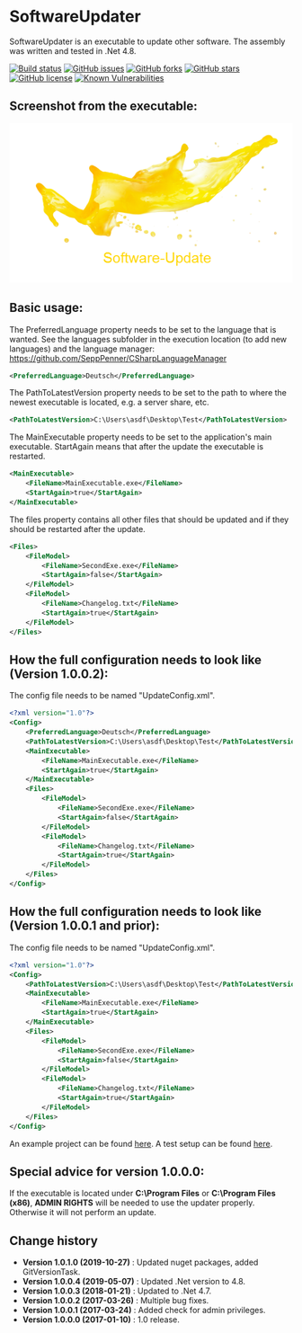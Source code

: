 SoftwareUpdater
====================================

SoftwareUpdater is an executable to update other software.
The assembly was written and tested in .Net 4.8.

[![Build status](https://ci.appveyor.com/api/projects/status/vgx29eqgt9ply7b7?svg=true)](https://ci.appveyor.com/project/SeppPenner/softwareupdater)
[![GitHub issues](https://img.shields.io/github/issues/SeppPenner/SoftwareUpdater.svg)](https://github.com/SeppPenner/SoftwareUpdater/issues)
[![GitHub forks](https://img.shields.io/github/forks/SeppPenner/SoftwareUpdater.svg)](https://github.com/SeppPenner/SoftwareUpdater/network)
[![GitHub stars](https://img.shields.io/github/stars/SeppPenner/SoftwareUpdater.svg)](https://github.com/SeppPenner/SoftwareUpdater/stargazers)
[![GitHub license](https://img.shields.io/badge/license-AGPL-blue.svg)](https://raw.githubusercontent.com/SeppPenner/SoftwareUpdater/master/License.txt)
[![Known Vulnerabilities](https://snyk.io/test/github/SeppPenner/SoftwareUpdater/badge.svg)](https://snyk.io/test/github/SeppPenner/SoftwareUpdater)

## Screenshot from the executable:
![Screenshot from the executable](https://github.com/SeppPenner/SoftwareUpdater/blob/master/Screenshot.png "Screenshot from the executable")

## Basic usage:
The PreferredLanguage property needs to be set to the language that is wanted.
See the languages subfolder in the execution location (to add new languages)
and the language manager: https://github.com/SeppPenner/CSharpLanguageManager
```xml
<PreferredLanguage>Deutsch</PreferredLanguage>
```

The PathToLatestVersion property needs to be set to the path to where
the newest executable is located, e.g. a server share, etc.
```xml
<PathToLatestVersion>C:\Users\asdf\Desktop\Test</PathToLatestVersion>
```

The MainExecutable property needs to be set to the application's main
executable. StartAgain means that after the update the executable is
restarted.
```xml
<MainExecutable>
	<FileName>MainExecutable.exe</FileName>
	<StartAgain>true</StartAgain>
</MainExecutable>
```

The files property contains all other files that should be updated and
if they should be restarted after the update.
```xml
<Files>
	<FileModel>
		<FileName>SecondExe.exe</FileName>
		<StartAgain>false</StartAgain>
	</FileModel>
	<FileModel>
		<FileName>Changelog.txt</FileName>
		<StartAgain>true</StartAgain>
	</FileModel>
</Files>
```

## How the full configuration needs to look like (Version 1.0.0.2):
The config file needs to be named "UpdateConfig.xml".
```xml
<?xml version="1.0"?>
<Config>
	<PreferredLanguage>Deutsch</PreferredLanguage>
	<PathToLatestVersion>C:\Users\asdf\Desktop\Test</PathToLatestVersion>
	<MainExecutable>
		<FileName>MainExecutable.exe</FileName>
		<StartAgain>true</StartAgain>
	</MainExecutable>
	<Files>
		<FileModel>
			<FileName>SecondExe.exe</FileName>
			<StartAgain>false</StartAgain>
		</FileModel>
		<FileModel>
			<FileName>Changelog.txt</FileName>
			<StartAgain>true</StartAgain>
		</FileModel>
	</Files>
</Config>
```
## How the full configuration needs to look like (Version 1.0.0.1 and prior):
The config file needs to be named "UpdateConfig.xml".
```xml
<?xml version="1.0"?>
<Config>
	<PathToLatestVersion>C:\Users\asdf\Desktop\Test</PathToLatestVersion>
	<MainExecutable>
		<FileName>MainExecutable.exe</FileName>
		<StartAgain>true</StartAgain>
	</MainExecutable>
	<Files>
		<FileModel>
			<FileName>SecondExe.exe</FileName>
			<StartAgain>false</StartAgain>
		</FileModel>
		<FileModel>
			<FileName>Changelog.txt</FileName>
			<StartAgain>true</StartAgain>
		</FileModel>
	</Files>
</Config>
```

An example project can be found [here](https://github.com/SeppPenner/SoftwareUpdater/tree/master/Sourcecode).
A test setup can be found [here](https://github.com/SeppPenner/SoftwareUpdater/tree/master/Testsetup).

## Special advice for version 1.0.0.0:
If the executable is located under **C:\Program Files** or **C:\Program Files (x86)**, **ADMIN RIGHTS**
will be needed to use the updater properly. Otherwise it will not perform an update.

Change history
--------------

* **Version 1.0.1.0 (2019-10-27)** : Updated nuget packages, added GitVersionTask.
* **Version 1.0.0.4 (2019-05-07)** : Updated .Net version to 4.8.
* **Version 1.0.0.3 (2018-01-21)** : Updated to .Net 4.7.
* **Version 1.0.0.2 (2017-03-26)** : Multiple bug fixes.
* **Version 1.0.0.1 (2017-03-24)** : Added check for admin privileges.
* **Version 1.0.0.0 (2017-01-10)** : 1.0 release.
